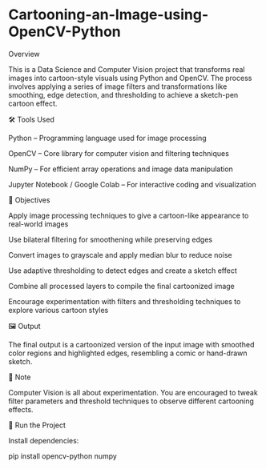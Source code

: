 # Cartooning-an-Image-using-OpenCV-Python
Overview

This is a Data Science and Computer Vision project that transforms real images into cartoon-style visuals using Python and OpenCV. The process involves applying a series of image filters and transformations like smoothing, edge detection, and thresholding to achieve a sketch-pen cartoon effect.

🛠️ Tools Used

Python – Programming language used for image processing

OpenCV – Core library for computer vision and filtering techniques

NumPy – For efficient array operations and image data manipulation

Jupyter Notebook / Google Colab – For interactive coding and visualization


🎯 Objectives

Apply image processing techniques to give a cartoon-like appearance to real-world images

Use bilateral filtering for smoothening while preserving edges

Convert images to grayscale and apply median blur to reduce noise

Use adaptive thresholding to detect edges and create a sketch effect

Combine all processed layers to compile the final cartoonized image

Encourage experimentation with filters and thresholding techniques to explore various cartoon styles


🖼️ Output

The final output is a cartoonized version of the input image with smoothed color regions and highlighted edges, resembling a comic or hand-drawn sketch.


📌 Note

Computer Vision is all about experimentation. You are encouraged to tweak filter parameters and threshold techniques to observe different cartooning effects.


🚀 Run the Project

Install dependencies:

pip install opencv-python numpy
